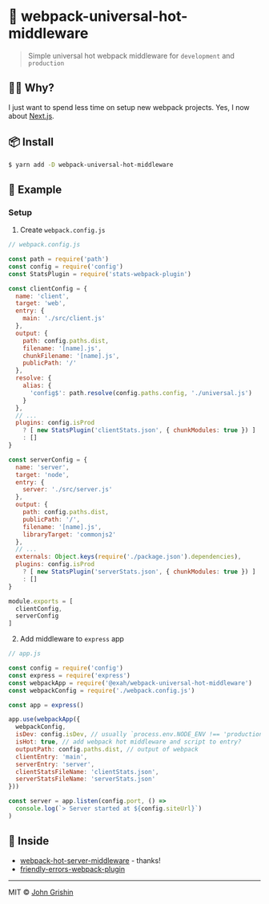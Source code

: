 # 👷 webpack-universal-hot-middleware

> Simple universal hot webpack middleware for `development` and `production`


## 🤦‍♂️ Why?

I just want to spend less time on setup new webpack projects. Yes, I now about [Next.js](https://nextjs.org/).


## 📦 Install

```sh
$ yarn add -D webpack-universal-hot-middleware
```


## 👀 Example

### Setup

1. Create `webpack.config.js`

  ```js
  // webpack.config.js

  const path = require('path')
  const config = require('config')
  const StatsPlugin = require('stats-webpack-plugin')

  const clientConfig = {
    name: 'client',
    target: 'web',
    entry: {
      main: './src/client.js'
    },
    output: {
      path: config.paths.dist,
      filename: '[name].js',
      chunkFilename: '[name].js',
      publicPath: '/'
    },
    resolve: {
      alias: {
        'config$': path.resolve(config.paths.config, './universal.js')
      }
    },
    // ...
    plugins: config.isProd
      ? [ new StatsPlugin('clientStats.json', { chunkModules: true }) ]
      : []
  }

  const serverConfig = {
    name: 'server',
    target: 'node',
    entry: {
      server: './src/server.js'
    },
    output: {
      path: config.paths.dist,
      publicPath: '/',
      filename: '[name].js',
      libraryTarget: 'commonjs2'
    },
    // ...
    externals: Object.keys(require('./package.json').dependencies),
    plugins: config.isProd
      ? [ new StatsPlugin('serverStats.json', { chunkModules: true }) ]
      : []
  }

  module.exports = [
    clientConfig,
    serverConfig
  ]
  ```

2. Add middleware to `express` app

  ```js
  // app.js

  const config = require('config')
  const express = require('express')
  const webpackApp = require('@exah/webpack-universal-hot-middleware')
  const webpackConfig = require('./webpack.config.js')

  const app = express()

  app.use(webpackApp({
    webpackConfig,
    isDev: config.isDev, // usually `process.env.NODE_ENV !== 'production'`
    isHot: true, // add webpack hot middleware and script to entry?
    outputPath: config.paths.dist, // output of webpack
    clientEntry: 'main',
    serverEntry: 'server',
    clientStatsFileName: 'clientStats.json',
    serverStatsFileName: 'serverStats.json'
  }))

  const server = app.listen(config.port, () =>
    console.log(`> Server started at ${config.siteUrl}`)
  )
  ```


## 🔗 Inside

- [webpack-hot-server-middleware](https://www.npmjs.com/package/webpack-hot-server-middleware) - thanks!
- [friendly-errors-webpack-plugin](https://www.npmjs.com/package/friendly-errors-webpack-plugin)

---

MIT © [John Grishin](http://johngrish.in)
